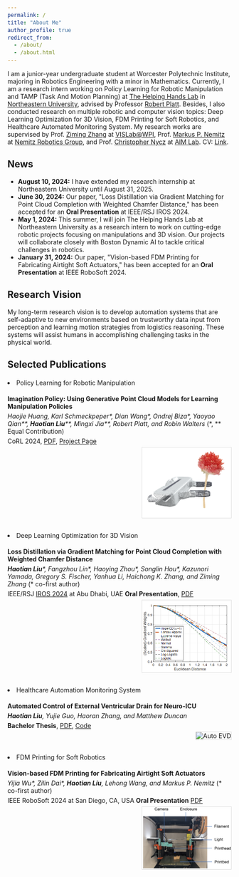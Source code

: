 ```yaml
---
permalink: /
title: "About Me"
author_profile: true
redirect_from: 
  - /about/
  - /about.html
---
```


I am a junior-year undergraduate student at Worcester Polytechnic Institute, majoring in Robotics Engineering with a minor in Mathematics. Currently, I am a research intern working on Policy Learning for Robotic Manipulation and TAMP (Task And Motion Planning) at [The Helping Hands Lab](https://www2.ccs.neu.edu/research/helpinghands/) in [Northeastern University](https://www.northeastern.edu/), advised by Professor [Robert Platt](https://www.khoury.northeastern.edu/people/robert-platt/). Besides, I also conducted research on multiple robotic and computer vision topics: Deep Learning Optimization for 3D Vision, FDM Printing for Soft Robotics, and Healthcare Automated Monitoring System. My research works are supervised by Prof. [Ziming Zhang](https://www.wpi.edu/people/faculty/zzhang15) at [VISLab@WPI](https://zhang-vislab.github.io/), Prof. [Markus P. Nemitz](https://engineering.tufts.edu/me/people/faculty/markus-nemitz) at [Nemitz Robotics Group](https://sites.tufts.edu/nemitz/), and Prof. [Christopher Nycz](https://www.linkedin.com/in/christophernycz/) at [AIM Lab](https://aimlab.wpi.edu/). CV: [Link](../files/Haotian_Liu_CV.pdf).

## News

- **August 10, 2024:** I have extended my research internship at Northeastern University until August 31, 2025.
- **June 30, 2024:** Our paper, "Loss Distillation via Gradient Matching for Point Cloud Completion with Weighted Chamfer Distance," has been accepted for an **Oral Presentation** at IEEE/RSJ IROS 2024.
- **May 1, 2024:** This summer, I will join The Helping Hands Lab at Northeastern University as a research intern to work on cutting-edge robotic projects focusing on manipulations and 3D vision. Our projects will collaborate closely with Boston Dynamic AI to tackle critical challenges in robotics.
- **January 31, 2024:** Our paper, "Vision-based FDM Printing for Fabricating Airtight Soft Actuators," has been accepted for an **Oral Presentation** at IEEE RoboSoft 2024.

## Research Vision

My long-term research vision is to develop automation systems that are self-adaptive to new environments based on trustworthy data input from perception and learning motion strategies from logistics reasoning. These systems will assist humans in accomplishing challenging tasks in the physical world.

## Selected Publications

<div class="selected-publications">
  <p><li>Policy Learning for Robotic Manipulation</li></p>

  <div class="publication">
    <p><strong>Imagination Policy: Using Generative Point Cloud Models for Learning Manipulation Policies</strong></p>
    <p><i>Haojie Huang, Karl Schmeckpeper*, Dian Wang*, Ondrej Biza*, Yaoyao Qian**, <strong>Haotian Liu</strong>**, Mingxi Jia**, Robert Platt, and Robin Walters</i> (*, ** Equal Contribution)</p>
    <p>CoRL 2024, <a href="https://arxiv.org/abs/2406.11740">PDF</a>, <a href="https://haojhuang.github.io/imagine_page/">Project Page</a></p>
    <img src="images/imgPolicy.png" alt="Imagination Policy" style="max-width: 200px; float: right; margin-left: 20px;">
  </div>

  <p><li>Deep Learning Optimization for 3D Vision</li></p>

  <div class="publication">
    <p><strong>Loss Distillation via Gradient Matching for Point Cloud Completion with Weighted Chamfer Distance</strong></p>
    <p><i><strong>Haotian Liu</strong>*, Fangzhou Lin*, Haoying Zhou*, Songlin Hou*, Kazunori Yamada, Gregory S. Fischer, Yanhua Li, Haichong K. Zhang, and Ziming Zhang</i> (* co-first author)</p>
    <p>IEEE/RSJ <a href="https://iros2024-abudhabi.org/">IROS 2024</a> at Abu Dhabi, UAE <strong>Oral Presentation</strong>, <a href="https://arxiv.org/abs/2409.06171">PDF</a></p>
    <img src="images/lossDistill.png" alt="Loss Distillation" style="max-width: 200px; float: right; margin-left: 20px;">
  </div>
  
  <p><li>Healthcare Automation Monitoring System</li></p>
  
  <div class="publication">
    <p><strong>Automated Control of External Ventricular Drain for Neuro-ICU</strong></p>
    <p><i><strong>Haotian Liu</strong>, Yujie Guo, Haoran Zhang, and Matthew Duncan</i></p>
    <p><strong>Bachelor Thesis</strong>, <a href="https://digital.wpi.edu/concern/student_works/gm80j077x?locale=en">PDF</a>, <a href="https://github.com/seanliu7081/EVD-Linear-Actuator-Control">Code</a></p>
    <img src="images/EVD_show_pic.JPG" alt="Auto EVD" style="max-width: 200px; float: right; margin-left: 20px;">
  </div>

  <p><li>FDM Printing for Soft Robotics</li></p>

  <div class="publication">
    <p><strong>Vision-based FDM Printing for Fabricating Airtight Soft Actuators</strong></p>
    <p><i>Yijia Wu*, Zilin Dai*, <strong>Haotian Liu</strong>, Lehong Wang, and Markus P. Nemitz </i> (* co-first author)</p>
    <p>IEEE RoboSoft 2024 at San Diego, CA, USA <strong>Oral Presentation</strong> <a href="https://arxiv.org/abs/2312.01135">PDF</a></p>
    <img src="images/website_pics/roboSoft_2024.png" alt="Vision Printing" style="max-width: 200px; float: right; margin-left: 20px;">
  </div>
  
</div>

<style>
  .selected-publications {
    margin-top: 20px;
  }
  .publication {
    margin-bottom: 30px;
    overflow: hidden;
  }
  .publication h4 {
    margin-bottom: 5px;
  }
  .publication p {
    margin: 5px 0;
  }
  .publication img {
    border: 1px solid #ddd;
  }
</style>
